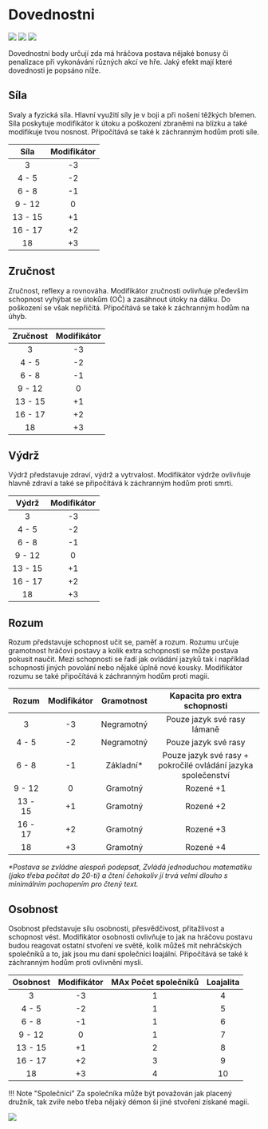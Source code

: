 # Dovednostni

<img src="/assets/sep_line.png"/>

<img src="/assets/abilities.webp" style="zoom:100%;" />

<img src="/assets/sep_line.png"/>

Dovednostní body určují zda má hráčova postava nějaké bonusy či penalizace při vykonávání různých akcí ve hře.  Jaký efekt mají které dovednosti je popsáno níže.

## Síla

Svaly a fyzická síla. Hlavní využití síly je v boji a při nošení těžkých břemen. Síla poskytuje modifikátor k útoku a poškození zbraněmi na blízku a také modifikuje tvou nosnost. Připočítává se také k záchranným hodům proti síle.

|  Síla   | Modifikátor |
| :-----: | :---------: |
|    3    |     -3      |
|  4 - 5  |     -2      |
|  6 - 8  |     -1      |
| 9 - 12  |      0      |
| 13 - 15 |     +1      |
| 16 - 17 |     +2      |
|   18    |     +3      |

## Zručnost

Zručnost, reflexy a rovnováha. Modifikátor zručnosti ovlivňuje především schopnost vyhýbat se útokům (OČ) a zasáhnout útoky na dálku. Do poškození se však nepřičítá. Připočítává se také k záchranným hodům na úhyb.

| Zručnost | Modifikátor |
| :------: | :---------: |
|    3     |     -3      |
|  4 - 5   |     -2      |
|  6 - 8   |     -1      |
|  9 - 12  |      0      |
| 13 - 15  |     +1      |
| 16 - 17  |     +2      |
|    18    |     +3      |

## Výdrž

Výdrž představuje zdraví, výdrž a vytrvalost. Modifikátor výdrže ovlivňuje hlavně zdraví a také se připočítává k záchranným hodům proti smrti.

|  Výdrž  | Modifikátor |
| :-----: | :---------: |
|    3    |     -3      |
|  4 - 5  |     -2      |
|  6 - 8  |     -1      |
| 9 - 12  |      0      |
| 13 - 15 |     +1      |
| 16 - 17 |     +2      |
|   18    |     +3      |

## Rozum

Rozum představuje schopnost učit se, paměť a rozum. Rozumu určuje gramotnost hráčovi postavy a kolik extra schopností se může postava pokusit naučit. Mezi schopnosti se řadí jak ovládání jazyků tak i například schopnosti jiných povolání nebo nějaké úplně nové kousky. Modifikátor rozumu se také připočítává k záchranným hodům proti magii.

|  Rozum  | Modifikátor | Gramotnost |                Kapacita pro extra schopnosti                 |
| :-----: | :---------: | :--------: | :----------------------------------------------------------: |
|    3    |     -3      | Negramotný |                 Pouze jazyk své rasy lámaně                  |
|  4 - 5  |     -2      | Negramotný |                     Pouze jazyk své rasy                     |
|  6 - 8  |     -1      | Základní*  | Pouze jazyk své rasy + pokročilé ovládání jazyka společenství |
| 9 - 12  |      0      |  Gramotný  |                          Rozené +1                           |
| 13 - 15 |     +1      |  Gramotný  |                          Rozené +2                           |
| 16 - 17 |     +2      |  Gramotný  |                          Rozené +3                           |
|   18    |     +3      |  Gramotný  |                          Rozené +4                           |

*\*Postava se zvládne alespoň podepsat, Zvládá jednoduchou matematiku (jako třeba počítat do 20-ti) a čtení čehokoliv jí trvá velmi dlouho s minimálním pochopením pro čtený text.*

## Osobnost

Osobnost představuje sílu osobnosti, přesvědčivost, přitažlivost a schopnost vést. Modifikátor osobnosti ovlivňuje to jak na hráčovu postavu budou reagovat ostatní stvoření ve světě, kolik můžeš mít nehráčských společníků a to, jak jsou mu daní společníci loajální. Připočítává se také k záchranným hodům proti ovlivnění mysli.

| Osobnost | Modifikátor | MAx Počet společníků | Loajalita |
| :------: | :---------: | :------------------: | :-------: |
|    3     |     -3      |          1           |     4     |
|  4 - 5   |     -2      |          1           |     5     |
|  6 - 8   |     -1      |          1           |     6     |
|  9 - 12  |      0      |          1           |     7     |
| 13 - 15  |     +1      |          2           |     8     |
| 16 - 17  |     +2      |          3           |     9     |
|    18    |     +3      |          4           |    10     |

!!! Note "Společníci"
    Za společníka může být považován jak placený družník, tak zvíře nebo třeba nějaký démon ši jiné stvoření získané magií.

<img src="/assets/sep_line.png"/>
